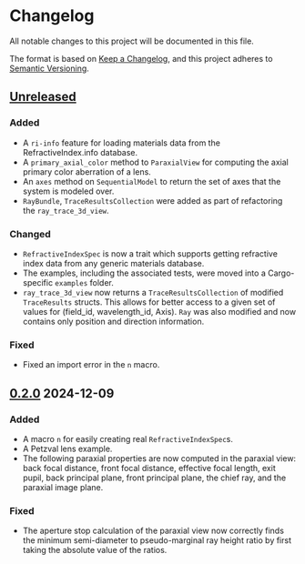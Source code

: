 # Changelog

All notable changes to this project will be documented in this file.

The format is based on [Keep a Changelog](https://keepachangelog.com/en/1.1.0/),
and this project adheres to [Semantic Versioning](https://semver.org/spec/v2.0.0.html).

## [Unreleased]

### Added

- A `ri-info` feature for loading materials data from the RefractiveIndex.info database.
- A `primary_axial_color` method to `ParaxialView` for computing the axial primary color aberration of a lens.
- An `axes` method on `SequentialModel` to return the set of axes that the system is modeled over.
- `RayBundle`, `TraceResultsCollection` were added as part of refactoring the `ray_trace_3d_view`.

### Changed

- `RefractiveIndexSpec` is now a trait which supports getting refractive index data from any generic materials database.
- The examples, including the associated tests, were moved into a Cargo-specific `examples` folder.
- `ray_trace_3d_view` now returns a `TraceResultsCollection` of modified `TraceResults` structs. This allows for better access to a given set of values for (field_id, wavelength_id, Axis). `Ray` was also modified and now contains only position and direction information.

### Fixed

- Fixed an import error in the `n` macro.

## [0.2.0] 2024-12-09

### Added

- A macro `n` for easily creating real `RefractiveIndexSpec`s.
- A Petzval lens example.
- The following paraxial properties are now computed in the paraxial view: back focal distance, front focal distance, effective focal length, exit pupil, back principal plane, front principal plane, the chief ray, and the paraxial image plane.

### Fixed

- The aperture stop calculation of the paraxial view now correctly finds the minimum semi-diameter to pseudo-marginal ray height ratio by first taking the absolute value of the ratios. 

[Unreleased]: https://github.com/kmdouglass/cherry/compare/v0.2.0...HEAD
[0.2.0]: https://github.com/kmdouglass/cherry/releases/tag/v0.2.0
[0.1.0]: https://github.com/kmdouglass/cherry/releases/tag/v0.1.0
